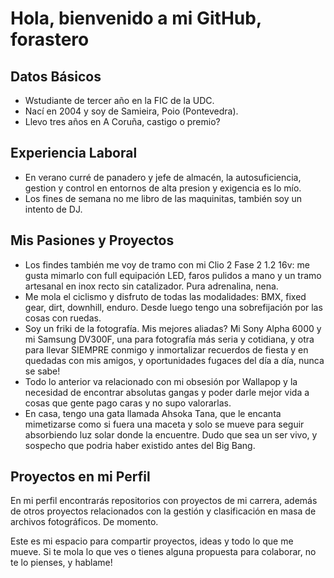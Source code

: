 # Hola, bienvenido a mi GitHub, forastero

## Datos Básicos
- Wstudiante de tercer año en la FIC de la UDC.
- Nací en 2004 y soy de Samieira, Poio (Pontevedra).
- Llevo tres años en A Coruña, castigo o premio?

## Experiencia Laboral
- En verano curré de panadero y jefe de almacén, la autosuficiencia, gestion y control en entornos de alta presion y exigencia es lo mío.
- Los fines de semana no me libro de las maquinitas, también soy un intento de DJ.

## Mis Pasiones y Proyectos
- Los findes también me voy de tramo con mi Clio 2 Fase 2 1.2 16v: me gusta mimarlo con full equipación LED, faros pulidos a mano y un tramo artesanal en inox recto sin catalizador. Pura adrenalina, nena.
- Me mola el ciclismo y disfruto de todas las modalidades: BMX, fixed gear, dirt, downhill, enduro. Desde luego tengo una sobrefijación por las cosas con ruedas.
- Soy un friki de la fotografía. Mis mejores aliadas? Mi Sony Alpha 6000 y mi Samsung DV300F, una para fotografía más seria y cotidiana, y otra para llevar SIEMPRE conmigo y inmortalizar recuerdos de fiesta y en quedadas con mis amigos, y oportunidades fugaces del día a día, nunca se sabe!
- Todo lo anterior va relacionado con mi obsesión por Wallapop y la necesidad de encontrar absolutas gangas y poder darle mejor vida a cosas que gente pago caras y no supo valorarlas. 
- En casa, tengo una gata llamada Ahsoka Tana, que le encanta mimetizarse como si fuera una maceta y solo se mueve para seguir absorbiendo luz solar donde la encuentre. Dudo que sea un ser vivo, y sospecho que podria haber existido antes del Big Bang.

## Proyectos en mi Perfil
En mi perfil encontrarás repositorios con proyectos de mi carrera, además de otros proyectos relacionados con la gestión y clasificación en masa de archivos fotográficos. De momento.

Este es mi espacio para compartir proyectos, ideas y todo lo que me mueve. Si te mola lo que ves o tienes alguna propuesta para colaborar, no te lo pienses, y hablame!
